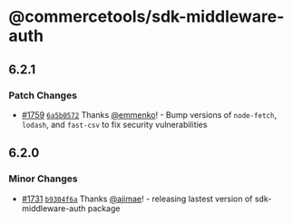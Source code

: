 # @commercetools/sdk-middleware-auth

## 6.2.1

### Patch Changes

- [#1759](https://github.com/commercetools/nodejs/pull/1759) [`6a5b0572`](https://github.com/commercetools/nodejs/commit/6a5b05728f6fcb7e74e752962553870b9a89c1fe) Thanks [@emmenko](https://github.com/emmenko)! - Bump versions of `node-fetch`, `lodash`, and `fast-csv` to fix security vulnerabilities

## 6.2.0

### Minor Changes

- [#1731](https://github.com/commercetools/nodejs/pull/1731) [`b9304f6a`](https://github.com/commercetools/nodejs/commit/b9304f6a03f827b3a04d4b5e6f8602a6dc2cce80) Thanks [@ajimae](https://github.com/ajimae)! - releasing lastest version of sdk-middleware-auth package
